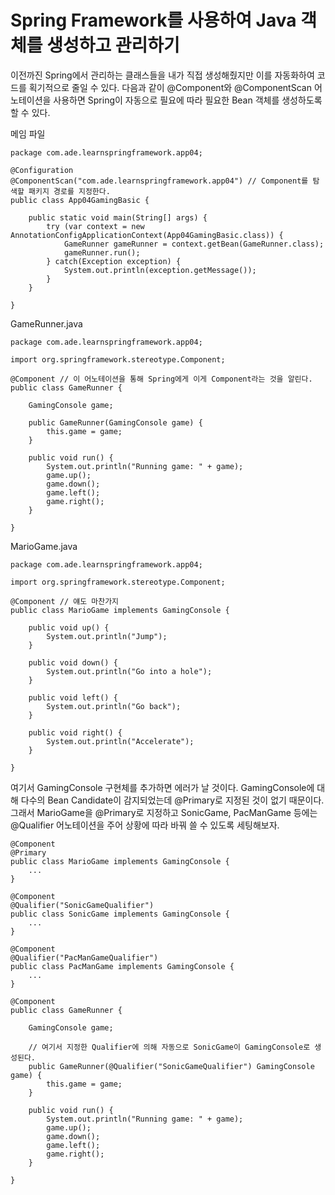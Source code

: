 # Spring Framework를 사용하여 Java 객체를 생성하고 관리하기

이전까진 Spring에서 관리하는 클래스들을 내가 직접 생성해줬지만 이를 자동화하여 코드를 획기적으로 줄일 수 있다. 다음과 같이 @Component와 @ComponentScan 어노테이션을 사용하면 Spring이 자동으로 필요에 따라 필요한 Bean 객체를 생성하도록 할 수 있다.

메임 파일

    package com.ade.learnspringframework.app04;

    @Configuration
    @ComponentScan("com.ade.learnspringframework.app04") // Component를 탐색할 패키지 경로를 지정한다. 
    public class App04GamingBasic {

        public static void main(String[] args) {
            try (var context = new AnnotationConfigApplicationContext(App04GamingBasic.class)) {
                GameRunner gameRunner = context.getBean(GameRunner.class);
                gameRunner.run();
            } catch(Exception exception) {
                System.out.println(exception.getMessage());
            }
        }

    }

GameRunner.java
    
    package com.ade.learnspringframework.app04;

    import org.springframework.stereotype.Component;

    @Component // 이 어노테이션을 통해 Spring에게 이게 Component라는 것을 알린다.
    public class GameRunner {

        GamingConsole game;

        public GameRunner(GamingConsole game) {
            this.game = game;
        }

        public void run() {
            System.out.println("Running game: " + game);
            game.up();
            game.down();
            game.left();
            game.right();
        }

    }

MarioGame.java

    package com.ade.learnspringframework.app04;

    import org.springframework.stereotype.Component;

    @Component // 얘도 마찬가지
    public class MarioGame implements GamingConsole {

        public void up() {
            System.out.println("Jump");
        }

        public void down() {
            System.out.println("Go into a hole");
        }

        public void left() {
            System.out.println("Go back");
        }

        public void right() {
            System.out.println("Accelerate");
        }

    }

여기서 GamingConsole 구현체를 추가하면 에러가 날 것이다. GamingConsole에 대해 다수의 Bean Candidate이 감지되었는데 @Primary로 지정된 것이 없기 때문이다. 그래서 MarioGame을 @Primary로 지정하고 SonicGame, PacManGame 등에는 @Qualifier 어노테이션을 주어 상황에 따라 바꿔 쓸 수 있도록 세팅해보자.

    @Component
    @Primary
    public class MarioGame implements GamingConsole {
        ...
    }
    
    @Component
    @Qualifier("SonicGameQualifier")
    public class SonicGame implements GamingConsole {
        ...
    }
    
    @Component
    @Qualifier("PacManGameQualifier")
    public class PacManGame implements GamingConsole {
        ...
    }
    
    @Component
    public class GameRunner {

        GamingConsole game;

        // 여기서 지정한 Qualifier에 의해 자동으로 SonicGame이 GamingConsole로 생성된다.
        public GameRunner(@Qualifier("SonicGameQualifier") GamingConsole game) {
            this.game = game;
        }

        public void run() {
            System.out.println("Running game: " + game);
            game.up();
            game.down();
            game.left();
            game.right();
        }

    }
